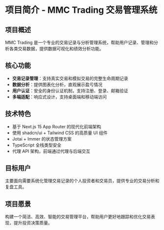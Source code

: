 # 项目简介 - MMC Trading 交易管理系统

## 项目概述
MMC Trading 是一个专业的交易记录与分析管理系统，帮助用户记录、管理和分析各类交易数据，提供数据可视化和绩效分析功能。

## 核心功能
- **交易记录管理**：支持真实交易和模拟交易的完整生命周期记录
- **数据分析**：提供图表化分析，直观展示盈亏情况
- **用户认证**：安全的身份认证机制，支持注册、登录、邮箱验证
- **多端适配**：响应式设计，支持桌面端和移动端访问

## 技术特色
- 基于 Next.js 15 App Router 的现代化前端架构
- 使用 shadcn/ui + Tailwind CSS 的高质量 UI 组件
- Jotai + Immer 的状态管理方案
- TypeScript 全栈类型安全
- 代理 API 架构，前端通过代理与后端交互

## 目标用户
主要面向需要系统化管理交易记录的个人投资者和交易员，提供专业的交易分析和复盘工具。

## 项目愿景
构建一个简洁、高效、智能的交易管理平台，帮助用户更好地跟踪和优化交易表现，提升投资决策质量。